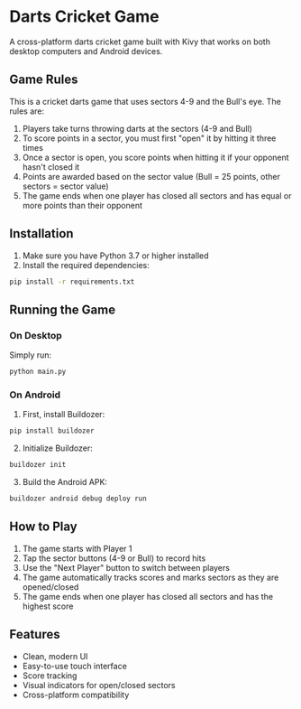 # Darts Cricket Game

A cross-platform darts cricket game built with Kivy that works on both desktop computers and Android devices.

## Game Rules

This is a cricket darts game that uses sectors 4-9 and the Bull's eye. The rules are:

1. Players take turns throwing darts at the sectors (4-9 and Bull)
2. To score points in a sector, you must first "open" it by hitting it three times
3. Once a sector is open, you score points when hitting it if your opponent hasn't closed it
4. Points are awarded based on the sector value (Bull = 25 points, other sectors = sector value)
5. The game ends when one player has closed all sectors and has equal or more points than their opponent

## Installation

1. Make sure you have Python 3.7 or higher installed
2. Install the required dependencies:
```bash
pip install -r requirements.txt
```

## Running the Game

### On Desktop
Simply run:
```bash
python main.py
```

### On Android

1. First, install Buildozer:
```bash
pip install buildozer
```

2. Initialize Buildozer:
```bash
buildozer init
```

3. Build the Android APK:
```bash
buildozer android debug deploy run
```

## How to Play

1. The game starts with Player 1
2. Tap the sector buttons (4-9 or Bull) to record hits
3. Use the "Next Player" button to switch between players
4. The game automatically tracks scores and marks sectors as they are opened/closed
5. The game ends when one player has closed all sectors and has the highest score

## Features

- Clean, modern UI
- Easy-to-use touch interface
- Score tracking
- Visual indicators for open/closed sectors
- Cross-platform compatibility 